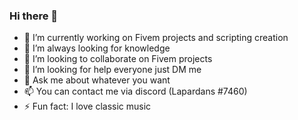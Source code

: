 ### Hi there 👋
- 🔭 I’m currently working on Fivem projects and scripting creation
- 🌱 I’m always looking for knowledge
- 👯 I’m looking to collaborate on Fivem projects
- 🤔 I’m looking for help everyone just DM me
- 💬 Ask me about whatever you want
- 📫 You can contact me via discord (Lapardans #7460)
- ⚡ Fun fact: I love classic music

<!--
**Lapardanas/Lapardanas** is a ✨ _special_ ✨ repository because its `README.md` (this file) appears on your GitHub profile.

Here are some ideas to get you started:

- 🔭 I’m currently working on ...
- 🌱 I’m currently learning ...
- 👯 I’m looking to collaborate on ...
- 🤔 I’m looking for help with ...
- 💬 Ask me about ...
- 📫 How to reach me: ...
- 😄 Pronouns: ...
- ⚡ Fun fact: ...
-->

